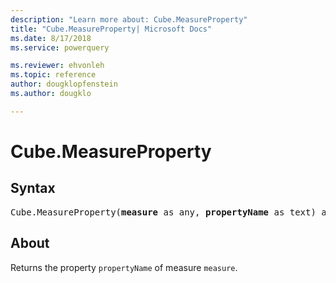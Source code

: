 ```yaml
---
description: "Learn more about: Cube.MeasureProperty"
title: "Cube.MeasureProperty| Microsoft Docs"
ms.date: 8/17/2018
ms.service: powerquery

ms.reviewer: ehvonleh
ms.topic: reference
author: dougklopfenstein
ms.author: dougklo

---
```

# Cube.MeasureProperty

## Syntax

<pre>
Cube.MeasureProperty(<b>measure</b> as any, <b>propertyName</b> as text) as any
</pre>
  
## About  
Returns the property `propertyName` of measure `measure`.
